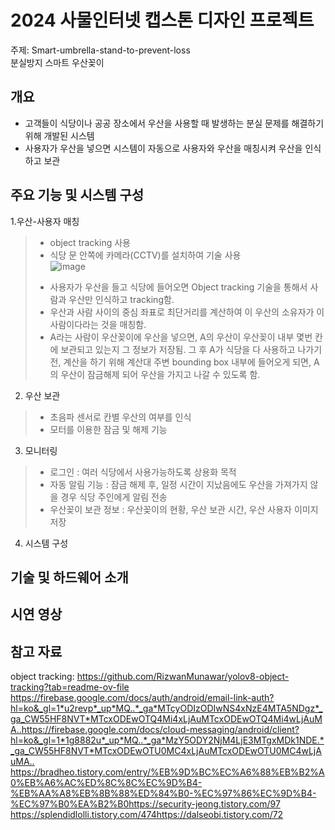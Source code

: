 # 2024 사물인터넷 캡스톤 디자인 프로젝트

주제: Smart-umbrella-stand-to-prevent-loss <br>
      분실방지 스마트 우산꽂이

## 개요

+ 고객들이 식당이나 공공 장소에서 우산을 사용할 때 발생하는 분실 문제를 해결하기 위해 개발된 시스템 <br>
+ 사용자가 우산을 넣으면 시스템이 자동으로 사용자와 우산을 매칭시켜 우산을 인식하고 보관

## 주요 기능 및 시스템 구성

1.우산-사용자 매칭
>* object tracking 사용 <br>
>* 식당 문 안쪽에 카메라(CCTV)를 설치하여 기술 사용 <br>
>![image](https://github.com/ahastuart/Smart-umbrella-stand-to-prevent-loss/assets/117139643/4d8078cf-6654-4096-8e94-090f33a85c90)
>+ 사용자가 우산을 들고 식당에 들어오면 Object tracking 기술을 통해서 사람과 우산만 인식하고 tracking함.
>+ 우산과 사람 사이의 중심 좌표로 최단거리를 계산하여 이 우산의 소유자가 이 사람이다라는 것을 매칭함.
>+ A라는 사람이 우산꽂이에 우산을 넣으면, A의 우산이 우산꽂이 내부 몇번 칸에 보관되고 있는지 그 정보가 저장됨.
그 후 A가 식당을 다 사용하고 나가기 전, 계산을 하기 위해 계산대 주변 bounding box 내부에 들어오게 되면, A의 우산이 잠금해제 되어 우산을 가지고 나갈 수 있도록 함.

2. 우산 보관
>* 초음파 센서로 칸별 우산의 여부를 인식 <br>
>* 모터를 이용한 잠금 및 해제 기능

3. 모니터링
>* 로그인 : 여러 식당에서 사용가능하도록 상용화 목적 <br>
>* 자동 알림 기능 : 잠금 해제 후, 일정 시간이 지났음에도 우산을 가져가지 않을 경우 식당 주인에게 알림 전송 <br>
>* 우산꽂이 보관 정보 : 우산꽂이의 현황, 우산 보관 시간, 우산 사용자 이미지 저장

4. 시스템 구성

## 기술 및 하드웨어 소개

## 시연 영상

## 참고 자료
object tracking: https://github.com/RizwanMunawar/yolov8-object-tracking?tab=readme-ov-file
https://firebase.google.com/docs/auth/android/email-link-auth?hl=ko&_gl=1*u2revp*_up*MQ..*_ga*MTcyODIzODIwNS4xNzE4MTA5NDgz*_ga_CW55HF8NVT*MTcxODEwOTQ4Mi4xLjAuMTcxODEwOTQ4Mi4wLjAuMA..​
https://firebase.google.com/docs/cloud-messaging/android/client?hl=ko&_gl=1*1g8882u*_up*MQ..*_ga*MzY5ODY2NjM4LjE3MTgxMDk1NDE.*_ga_CW55HF8NVT*MTcxODEwOTU0MC4xLjAuMTcxODEwOTU0MC4wLjAuMA..​
https://bradheo.tistory.com/entry/%EB%9D%BC%EC%A6%88%EB%B2%A0%EB%A6%AC%ED%8C%8C%EC%9D%B4-%EB%AA%A8%EB%8B%88%ED%84%B0-%EC%97%86%EC%9D%B4-%EC%97%B0%EA%B2%B0​
https://security-jeong.tistory.com/97​
https://splendidlolli.tistory.com/474​
https://dalseobi.tistory.com/72

